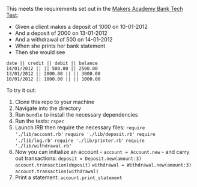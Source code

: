 This meets the requirements set out in the [Makers Academy Bank Tech Test](https://github.com/makersacademy/bank_tech_test):
- Given a client makes a deposit of 1000 on 10-01-2012
- And a deposit of 2000 on 13-01-2012
- And a withdrawal of 500 on 14-01-2012
- When she prints her bank statement
- Then she would see

```
date || credit || debit || balance
14/01/2012 || || 500.00 || 2500.00
13/01/2012 || 2000.00 || || 3000.00
10/01/2012 || 1000.00 || || 1000.00
```

To try it out:

1. Clone this repo to your machine
2. Navigate into the directory
3. Run `bundle` to install the necessary dependencies
4. Run the tests: `rspec`
5. Launch IRB then require the necessary files:
`require './lib/account.rb'`
`require './lib/deposit.rb'`
`require './lib/log.rb'`
`require './lib/printer.rb'`
`require './lib/withdrawal.rb'`
6. Now you can initialize an account - `account = Account.new` - and carry out transactions:
`deposit = Deposit.new(amount:3)`
`account.transaction(deposit)`
`withdrawal = Withdrawal.new(amount:3)`
`account.transaction(withdrawal)`
7. Print a statement: `account.print_statement`

